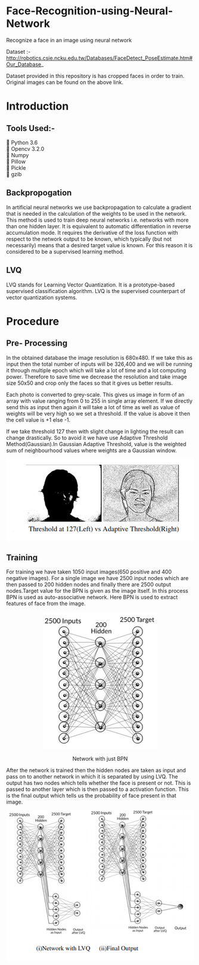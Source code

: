 # Face-Recognition-using-Neural-Network
Recognize a face in an image using neural network

Dataset :- http://robotics.csie.ncku.edu.tw/Databases/FaceDetect_PoseEstimate.htm#Our_Database_

Dataset provided in this repository is has cropped faces in order to train. Original images can be found on the above link.
# Introduction
## Tools Used:-
 Python 3.6 <br/>
 Opencv 3.2.0 <br/>
 Numpy <br/>
 Pillow <br/>
 Pickle <br/>
 gzib <br/>

## Backpropogation
In artificial neural networks we use backpropagation to calculate a gradient that is needed in the calculation of the weights to be used in the network. This method is used to train deep neural networks i.e. networks with more than one hidden layer. It is equivalent to automatic differentiation in reverse accumulation mode. It requires the derivative of the loss function with respect to the network output to be known, which typically (but not necessarily) means that a desired target value is known. For this reason it is considered to be a supervised learning method.

## LVQ
LVQ stands for Learning Vector Quantization. It is a prototype-based supervised classification algorithm. LVQ is the supervised counterpart of vector quantization systems.


# Procedure

## Pre- Processing 
In the obtained database the image resolution is 680x480. If we take this as input then the total number of inputs will be 326,400 and we will be running it through multiple epoch which will take a lot of time and a lot computing power. Therefore to save time we decrease the resolution and take image size 50x50 and crop only the faces so that it gives us better results.

Each photo is converted to grey-scale. This gives us image in form of an array with value ranging from 0 to 255 in single array element. If we directly send this as input then again it will take a lot of time as well as value of weights will be very high so we set a threshold. If the value is above it then the cell value is +1 else -1.

If we take threshold 127 then with slight change in lighting the result can change drastically. So to avoid it we have use Adaptive Threshold Method(Gaussian).In Gaussian Adaptive Threshold, value is the weighted sum of neighbourhood values where weights are a Gaussian window.

<p align="center">
 <img src="images/compare.PNG">
</p>

## Training 
For training we have taken 1050 input images(650 positive and 400 negative images). For a single image we have 2500 input nodes which are then passed to 200 hidden nodes and finally there are 2500 output nodes.Target value for the BPN is given as the image itself. In this process BPN is used as auto-associative network. Here BPN is used to extract features of face from the image.

<p align="center">
  <img src="images/bpn.jpeg"> 
 </p>
<p align="center">
Network with just BPN
 </p>
After the network is trained then the hidden nodes are taken as input and pass on to another network in which it is separated by using LVQ. The output has two nodes which tells whether the face is present or not. This is passed to another layer which is then passed to a activation function. This is the final output which tells us the probability of face present in that image.

<p align="center">
 <img src="images/train.PNG">
</p>
